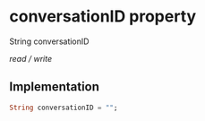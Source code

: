 


# conversationID property







String conversationID
  
_<span class="feature">read / write</span>_






## Implementation

```dart
String conversationID = "";
```







